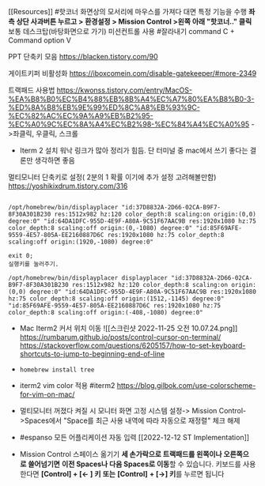 
[[Resources]]
#핫코너
화면상의 모서리에 마우스를 가져다 대면 특정 기능을 수행
**좌측 상단 사과버튼 누르고 > 환경설정 > Mission Control >왼쪽 아래 "핫코너.." 클릭**
보통  데스크탑(바탕화면으로 가기) 미션컨트롤 사용
#잘라내기
command C + Command option V

PPT 단축키 모음
https://blacken.tistory.com/90

게이트키퍼 비활성화
https://iboxcomein.com/disable-gatekeeper/#more-2349

트랙패드 사용법
https://kwonss.tistory.com/entry/MacOS-%EA%B8%B0%EC%B4%88%EB%8B%A4%EC%A7%80%EA%B8%B0-3-%ED%8A%B8%EB%9E%99%ED%8C%A8%EB%93%9C-%EC%82%AC%EC%9A%A9%EB%B2%95-%EC%A0%9C%EC%8A%A4%EC%B2%98-%EC%84%A4%EC%A0%95
->좌클릭, 우클릭, 스크롤


- Iterm 2 설치
워낙 링크가 많아 정리가 힘듬. 단 터미널 중 mac에서 쓰기 좋다는 결론만 생각하면 좋음

멀티모니터 단축키로 설정( 2분의 1 확률 이기에 추가 설정 고려해볼만함)
https://yoshikixdrum.tistory.com/316
```

/opt/homebrew/bin/displayplacer "id:37D8832A-2D66-02CA-B9F7-8F30A301B230 res:1512x982 hz:120 color_depth:8 scaling:on origin:(0,0) degree:0" "id:64DA1DFC-955D-4E9F-A80A-9C51F67AAC9B res:1920x1080 hz:75 color_depth:8 scaling:off origin:(0,-1080) degree:0" "id:85F69AFE-9559-4E57-805A-EE2160887D6C res:1920x1080 hz:75 color_depth:8 scaling:off origin:(1920,-1080) degree:0"

exit 0;
실행키를 눌러주기.

```

```
/opt/homebrew/bin/displayplacer displayplacer "id:37D8832A-2D66-02CA-B9F7-8F30A301B230 res:1512x982 hz:120 color_depth:8 scaling:on origin:(0,0) degree:0" "id:64DA1DFC-955D-4E9F-A80A-9C51F67AAC9B res:1920x1080 hz:75 color_depth:8 scaling:off origin:(1512,-1145) degree:0" "id:85F69AFE-9559-4E57-805A-EE2160887D6C res:1920x1080 hz:75 color_depth:8 scaling:off origin:(-408,-1080) degree:0"
```




- Mac Iterm2 커서 위치 이동
![[스크린샷 2022-11-25 오전 10.07.24.png]]
https://rumbarum.github.io/posts/control-cursor-on-terminal/
https://stackoverflow.com/questions/6205157/how-to-set-keyboard-shortcuts-to-jump-to-beginning-end-of-line

- `homebrew install tree`

- iterm2 vim color 적용 #iterm2
https://blog.gilbok.com/use-colorscheme-for-vim-on-mac/

- 멀티모니터 꺼졌다 켜질 시 모니터 화면 고정
시스템 설정-> Mission Control->Spaces에서 "Space를 최근 사용 내역에 따라 자동으로 재정렬" 체크 해제

- #espanso 모든 어플리케이션 자동 입력 
[[2022-12-12 ST Implementation]]


- Mission Control 스페이스 옮기기
  **세 손가락으로 트랙패드를 왼쪽이나 오른쪽으로 쓸어넘기면** **이전 Spaces나 다음 Spaces로 이동**할 수 있습니다. 키보드를 사용한다면 **[Control] + [← ] 키** **또는** **[Control]** **+ [→] 키**를 누르면 됩니다